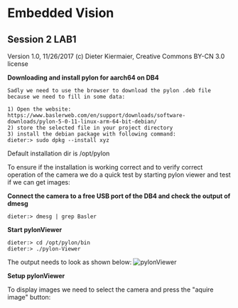  # Embedded Vision
## Session 2 LAB1
Version 1.0, 11/26/2017
(c) Dieter Kiermaier, Creative Commons BY-CN 3.0 license

**Downloading and install pylon for aarch64 on DB4**

```shell
Sadly we need to use the browser to download the pylon .deb file because we need to fill in some data:

1) Open the website:
https://www.baslerweb.com/en/support/downloads/software-downloads/pylon-5-0-11-linux-arm-64-bit-debian/
2) store the selected file in your project directory
3) install the debian package with following command:
dieter:> sudo dpkg --install xyz
```

Default installation dir is /opt/pylon

To ensure if the installation is working correct and to verify correct operation of the camera we do a quick test by starting pylon viewer and test if we can get images:

**Connect the camera to a free USB port of the DB4 and check the output of dmesg**
 
```shell
dieter:> dmesg | grep Basler

```
**Start pylonViewer**

```shell
dieter:> cd /opt/pylon/bin
dieter:> ./pylon-Viewer
```

The output needs to look as shown below:
![pylonViewer](./Images/Screenshot_20171127_233842.png  "pylonViewer")

**Setup pylonViewer**

To display images we need to select the camera and press the "aquire image" button:


